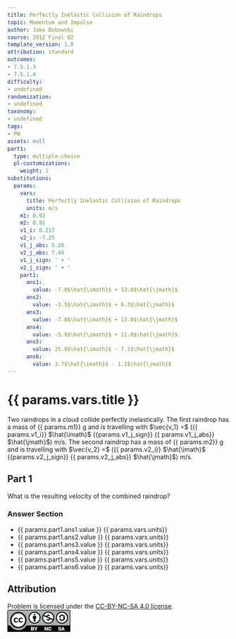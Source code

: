 ```yaml
---
title: Perfectly Inelastic Collision of Raindrops
topic: Momentum and Impulse
author: Jake Bobowski
source: 2012 Final Q2
template_version: 1.0
attribution: standard
outcomes:
- 7.5.1.3
- 7.5.1.4
difficulty:
- undefined
randomization:
- undefined
taxonomy:
- undefined
tags:
- PW
assets: null
part1:
  type: multiple-choice
  pl-customizations:
    weight: 1
substitutions:
  params:
    vars:
      title: Perfectly Inelastic Collision of Raindrops
      units: m/s
    m1: 0.92
    m2: 0.91
    v1_i: 0.217
    v2_i: -7.25
    v1_j_abs: 5.26
    v2_j_abs: 7.44
    v1_j_sign: ' + '
    v2_j_sign: ' + '
    part1:
      ans1:
        value: -7.0$\hat{\imath}$ + 13.0$\hat{\jmath}$
      ans2:
        value: -3.5$\hat{\imath}$ + 6.3$\hat{\jmath}$
      ans3:
        value: -7.0$\hat{\imath}$ + 13.0$\hat{\jmath}$
      ans4:
        value: -5.9$\hat{\imath}$ + 11.0$\hat{\jmath}$
      ans5:
        value: 25.0$\hat{\imath}$ - 7.1$\hat{\jmath}$
      ans6:
        value: 3.7$\hat{\imath}$ - 1.1$\hat{\jmath}$
---
```

# {{ params.vars.title }}
Two raindrops in a cloud collide perfectly inelastically. The first raindrop has a mass of {{ params.m1}} g and is travelling with $\vec{v_1} =$ ({{ params.v1_i}} $\hat{\imath}$ {{params.v1_j_sign}} {{ params.v1_j_abs}} $\hat{\jmath}$) m/s.
The second raindrop has a mass of {{ params.m2}} g and is travelling with $\vec{v_2} =$ ({{ params.v2_i}} $\hat{\imath}$ {{params.v2_j_sign}} {{ params.v2_j_abs}} $\hat{\jmath}$) m/s.

## Part 1

What is the resulting velocity of the combined raindrop?

### Answer Section

- {{ params.part1.ans1.value }} {{ params.vars.units}}
- {{ params.part1.ans2.value }} {{ params.vars.units}}
- {{ params.part1.ans3.value }} {{ params.vars.units}}
- {{ params.part1.ans4.value }} {{ params.vars.units}}
- {{ params.part1.ans5.value }} {{ params.vars.units}}
- {{ params.part1.ans6.value }} {{ params.vars.units}}

## Attribution

Problem is licensed under the [CC-BY-NC-SA 4.0 license](https://creativecommons.org/licenses/by-nc-sa/4.0/).<br> ![The Creative Commons 4.0 license requiring attribution-BY, non-commercial-NC, and share-alike-SA license.](https://raw.githubusercontent.com/firasm/bits/master/by-nc-sa.png)